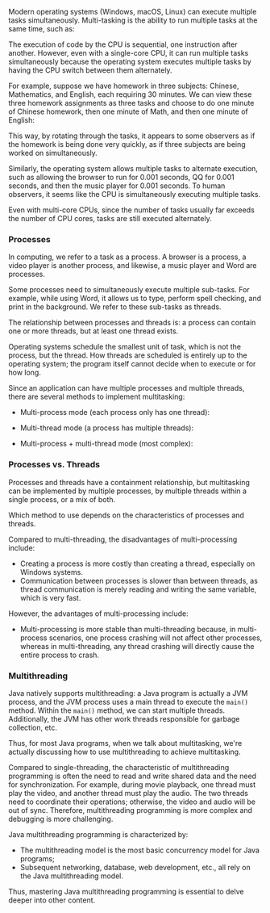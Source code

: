 Modern operating systems (Windows, macOS, Linux) can execute multiple tasks simultaneously. Multi-tasking is the ability to run multiple tasks at the same time, such as:

The execution of code by the CPU is sequential, one instruction after another. However, even with a single-core CPU, it can run multiple tasks simultaneously because the operating system executes multiple tasks by having the CPU switch between them alternately.

For example, suppose we have homework in three subjects: Chinese, Mathematics, and English, each requiring 30 minutes. We can view these three homework assignments as three tasks and choose to do one minute of Chinese homework, then one minute of Math, and then one minute of English:

This way, by rotating through the tasks, it appears to some observers as if the homework is being done very quickly, as if three subjects are being worked on simultaneously.

Similarly, the operating system allows multiple tasks to alternate execution, such as allowing the browser to run for 0.001 seconds, QQ for 0.001 seconds, and then the music player for 0.001 seconds. To human observers, it seems like the CPU is simultaneously executing multiple tasks.

Even with multi-core CPUs, since the number of tasks usually far exceeds the number of CPU cores, tasks are still executed alternately.

### **Processes**

In computing, we refer to a task as a process. A browser is a process, a video player is another process, and likewise, a music player and Word are processes.

Some processes need to simultaneously execute multiple sub-tasks. For example, while using Word, it allows us to type, perform spell checking, and print in the background. We refer to these sub-tasks as threads.

The relationship between processes and threads is: a process can contain one or more threads, but at least one thread exists.

Operating systems schedule the smallest unit of task, which is not the process, but the thread. How threads are scheduled is entirely up to the operating system; the program itself cannot decide when to execute or for how long.

Since an application can have multiple processes and multiple threads, there are several methods to implement multitasking:

- Multi-process mode (each process only has one thread):
  
- Multi-thread mode (a process has multiple threads):
  
- Multi-process + multi-thread mode (most complex):

### **Processes vs. Threads**

Processes and threads have a containment relationship, but multitasking can be implemented by multiple processes, by multiple threads within a single process, or a mix of both.

Which method to use depends on the characteristics of processes and threads.

Compared to multi-threading, the disadvantages of multi-processing include:
- Creating a process is more costly than creating a thread, especially on Windows systems.
- Communication between processes is slower than between threads, as thread communication is merely reading and writing the same variable, which is very fast.

However, the advantages of multi-processing include:
- Multi-processing is more stable than multi-threading because, in multi-process scenarios, one process crashing will not affect other processes, whereas in multi-threading, any thread crashing will directly cause the entire process to crash.

### **Multithreading**

Java natively supports multithreading: a Java program is actually a JVM process, and the JVM process uses a main thread to execute the `main()` method. Within the `main()` method, we can start multiple threads. Additionally, the JVM has other work threads responsible for garbage collection, etc.

Thus, for most Java programs, when we talk about multitasking, we're actually discussing how to use multithreading to achieve multitasking.

Compared to single-threading, the characteristic of multithreading programming is often the need to read and write shared data and the need for synchronization. For example, during movie playback, one thread must play the video, and another thread must play the audio. The two threads need to coordinate their operations; otherwise, the video and audio will be out of sync. Therefore, multithreading programming is more complex and debugging is more challenging.

Java multithreading programming is characterized by:
- The multithreading model is the most basic concurrency model for Java programs;
- Subsequent networking, database, web development, etc., all rely on the Java multithreading model.

Thus, mastering Java multithreading programming is essential to delve deeper into other content.